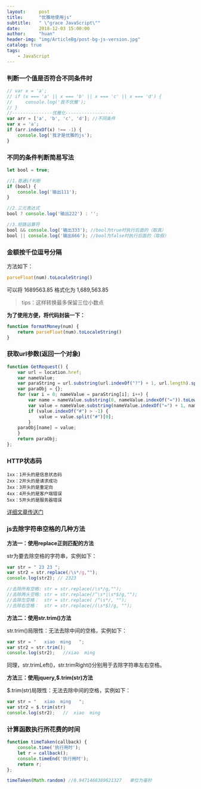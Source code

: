 ```yaml
---
layout:     post
title:      "优雅地使用js"
subtitle:   " \"grace JavaScript\""
date:       2018-12-03 15:00:00
author:     "huan"
header-img: "img/ArticleBg/post-bg-js-version.jpg"
catalog: true
tags:
    - JavaScript
---
```


 

### 判断一个值是否符合不同条件时

```javascript
// var x = 'a';
// if (x === 'a' || x === 'b' || x === 'c' || x === 'd') {
//     console.log('我不优雅');
// }
//---------------优雅化------------------
var arr = ['a', 'b', 'c', 'd']; //不同条件
var x = 'a';
if (arr.indexOf(x) !== -1) {
    console.log('我才是优雅的js');
}
```



### 不同的条件判断简易写法

```javascript
let bool = true;

//1.普通if判断
if (bool) {
	console.log('输出111');
}

//2.三元表达式
bool ? console.log('输出222') : '';

//3.短路运算符
bool && console.log('输出333'); //bool为true时执行后面的（取真）
bool || console.log('输出666'); //bool为false时执行后面的（取假）
```



### 金额按千位逗号分隔

方法如下：

```javascript
parseFloat(num).toLocaleString()
```

可以将    1689563.85   格式化为   1,689,563.85

> tips：这样转换最多保留三位小数点

**为了使用方便，将代码封装一下：**

```javascript
function formatMoney(num) {
    return parseFloat(num).toLocaleString()
}
```



### 获取url参数(返回一个对象)

```javascript
function GetRequest() {
	var url = location.href;
	var nameValue;
	var paraString = url.substring(url.indexOf("?") + 1, url.length).split("&");
	var paraObj = {};
	for (var i = 0; nameValue = paraString[i]; i++) {
		var name = nameValue.substring(0, nameValue.indexOf("=")).toLowerCase();
		var value = nameValue.substring(nameValue.indexOf("=") + 1, nameValue.length);
		if (value.indexOf("#") > -1) {
			value = value.split("#")[0];
		}
	paraObj[name] = value;
	}
	return paraObj;
};
```



### HTTP状态码

```
1xx：1开头的是信息状态码
2xx：2开头的是请求成功
3xx：3开头的是重定向
4xx：4开头的是客户端错误
5xx：5开头的是服务器错误
```

[详细文章传送门](https://juejin.im/post/590082e6a22b9d0065be1a5c)



### js去除字符串空格的几种方法

**方法一：使用replace正则匹配的方法**

str为要去除空格的字符串，实例如下：

```javascript
var str = " 23 23 ";
var str2 = str.replace(/\s*/g,"");
console.log(str2); // 2323

//去除所有空格: str = str.replace(/\s*/g,"");      
//去除两头空格: str = str.replace(/^\s*|\s*$/g,"");
//去除左空格：  str = str.replace( /^\s*/, "");
//去除右空格：  str = str.replace(/(\s*$)/g, "");
```

**方法二：使用str.trim()方法**

str.trim()局限性：无法去除中间的空格，实例如下：

```javascript
var str = "   xiao  ming   ";
var str2 = str.trim();
console.log(str2);   //xiao  ming 
```

同理，str.trimLeft()，str.trimRight()分别用于去除字符串左右空格。

**方法三：使用jquery,$.trim(str)方法**

$.trim(str)局限性：无法去除中间的空格，实例如下：

```javascript
var str = "   xiao  ming   ";
var str2 = $.trim(str)
console.log(str2);   //  xiao  ming
```



### 计算函数执行所花费的时间

```javascript
function timeTaken(callback) {
    console.time('执行用时');
    let r = callback();
    console.timeEnd('执行用时');
    return r;
};

timeTaken(Math.random) //0.9471468389621327   单位为毫秒
```

